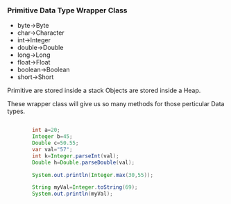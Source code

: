 ### Primitive Data Type Wrapper Class


- byte->Byte
- char->Character
- int->Integer
- double->Double
- long->Long
- float->Float
- boolean->Boolean
- short->Short

Primitive are stored inside a stack
Objects are stored inside a Heap. 

These wrapper  class will give us so many methods for those perticular Data types.
```java

        int a=20;
        Integer b=45;
        Double c=50.55;
        var val="57";
        int k=Integer.parseInt(val);
        Double h=Double.parseDouble(val);

        System.out.println(Integer.max(30,55));

        String myVal=Integer.toString(69);
        System.out.println(myVal);


```